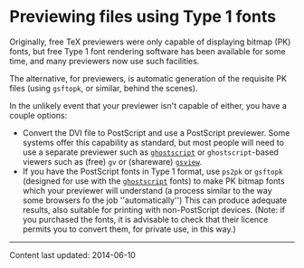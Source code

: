 # Previewing files using Type 1 fonts

Originally, free TeX previewers were only capable of displaying
bitmap (PK) fonts, but free Type&nbsp;1 font rendering software has
been available for some time, and many previewers now use such
facilities.

The alternative, for previewers, is automatic generation of the
requisite PK files (using `gsftopk`, or similar,
behind the scenes).

In the unlikely event that your previewer isn't capable of either, you
have a couple options:
  

-  Convert the DVI file to PostScript and use a
    PostScript previewer.  Some systems offer this capability as
    standard, but most people will need to use a separate previewer such
    as [`ghostscript`](http://www.ghostscript.com/) or
    `ghostscript`-based viewers
    such as (free) `gv` or (shareware)
    [`gsview`](http://www.ghostgum.com.au/).
-  If you have the PostScript fonts in Type&nbsp;1 format, use
    `ps2pk` or `gsftopk` (designed for use with the
    [`ghostscript`](http://www.ghostscript.com/) fonts) to
    make PK bitmap fonts which
    your previewer will understand (a process similar to the way some
    browsers fo the job ''automatically'') This can produce adequate results,
    also suitable for printing with non-PostScript devices.  (Note: if you
    purchased the fonts, it is advisable to check that their licence
    permits you to convert them, for private use, in this way.)


----

Content last updated: 2014-06-10
